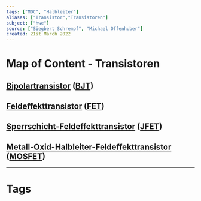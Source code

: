 ```yaml
---
tags: ["MOC", "Halbleiter"]
aliases: ["Transistor","Transistoren"]
subject: ["hwe"]
source: ["Siegbert Schrempf", "Michael Offenhuber"]
created: 21st March 2022
---
```


# Map of Content - Transistoren

## [Bipolartransistor](Bipolartransistor.md) ([BJT](Bipolartransistor.md))

## [Feldeffekttransistor](Feldeffekttransistor.md) ([FET](Feldeffekttransistor.md))

## [Sperrschicht-Feldeffekttransistor](../Sperrschicht-Feldeffekttransistor.md) ([JFET](../Sperrschicht-Feldeffekttransistor.md))

## [Metall-Oxid-Halbleiter-Feldeffekttransistor](Metall-Oxid-Halbleiter-Feldeffekttransistor.md) ([MOSFET](Metall-Oxid-Halbleiter-Feldeffekttransistor.md))

---

# Tags